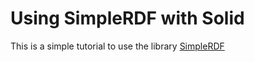 # Using SimpleRDF with Solid

This is a simple tutorial to use the library [SimpleRDF](https://github.com/nicola/simplerdf)
